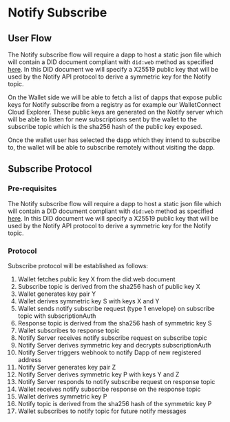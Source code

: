 # Notify Subscribe

## User Flow

The Notify subscribe flow will require a dapp to host a static json file which will contain a DID document compliant with `did:web` method as specified [here](https://w3c-ccg.github.io/did-method-web/). In this DID document we will specify a X25519 public key that will be used by the Notify API protocol to derive a symmetric key for the Notify topic.

On the Wallet side we will be able to fetch a list of dapps that expose public keys for Notify subscribe from a registry as for example our WalletConnect Cloud Explorer. These public keys are generated on the Notify server which will be able to listen for new subscriptions sent by the wallet to the subscribe topic which is the sha256 hash of the public key exposed.

Once the wallet user has selected the dapp which they intend to subscribe to, the wallet will be able to subscribe remotely without visiting the dapp.

## Subscribe Protocol

### Pre-requisites

The Notify subscribe flow will require a dapp to host a static json file which will contain a DID document compliant with `did:web` method as specified [here](https://w3c-ccg.github.io/did-method-web/). In this DID document we will specify a X25519 public key that will be used by the Notify API protocol to derive a symmetric key for the Notify topic.



### Protocol

Subscribe protocol will be established as follows:

1. Wallet fetches public key X from the did:web document
2. Subscribe topic is derived from the sha256 hash of public key X
3. Wallet generates key pair Y
4. Wallet derives symmetric key S with keys X and Y
5. Wallet sends notify subscribe request (type 1 envelope) on subscribe topic with subscriptionAuth
6. Response topic is derived from the sha256 hash of symmetric key S
7. Wallet subscribes to response topic
8. Notify Server receives notify subscribe request on subscribe topic
9. Notify Server derives symmetric key and decrypts subscriptionAuth
10. Notify Server triggers webhook to notify Dapp of new registered address
11. Notify Server generates key pair Z
12. Notify Server derives symmetric key P with keys Y and Z
13. Notify Server responds to notify subscribe request on response topic
14. Wallet receives notify subscribe response on the response topic
15. Wallet derives symmetric key P
16. Notify topic is derived from the sha256 hash of the symmetric key P
17. Wallet subscribes to notify topic for future notify messages
